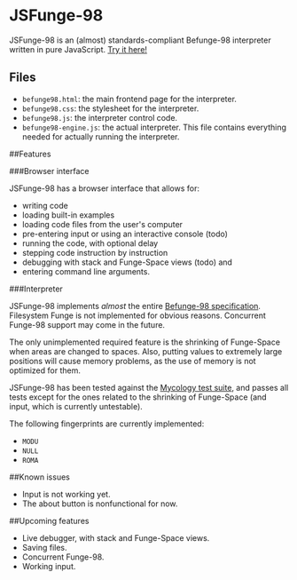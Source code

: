 # JSFunge-98

JSFunge-98 is an (almost) standards-compliant Befunge-98 interpreter written in pure JavaScript.
[Try it here!](http://misc.pietu1998.net/jsfunge-98/befunge98.html)

## Files

  - `befunge98.html`: the main frontend page for the interpreter.
  - `befunge98.css`: the stylesheet for the interpreter.
  - `befunge98.js`: the interpreter control code.
  - `befunge98-engine.js`: the actual interpreter. This file contains everything needed for actually running the
    interpreter.

##Features

###Browser interface

JSFunge-98 has a browser interface that allows for:

  - writing code
  - loading built-in examples
  - loading code files from the user's computer
  - pre-entering input or using an interactive console (todo)
  - running the code, with optional delay
  - stepping code instruction by instruction
  - debugging with stack and Funge-Space views (todo) and
  - entering command line arguments.

###Interpreter

JSFunge-98 implements _almost_ the entire [Befunge-98 specification](http://quadium.net/funge/spec98.html). Filesystem
Funge is not implemented for obvious reasons. Concurrent Funge-98 support may come in the future.

The only unimplemented required feature is the shrinking of Funge-Space when areas are changed to spaces. Also, putting
values to extremely large positions will cause memory problems, as the use of memory is not optimized for them.

JSFunge-98 has been tested against the [Mycology test suite](https://github.com/Deewiant/Mycology/), and passes all
tests except for the ones related to the shrinking of Funge-Space (and input, which is currently untestable).

The following fingerprints are currently implemented:

  - `MODU`
  - `NULL`
  - `ROMA`

##Known issues

  - Input is not working yet.
  - The about button is nonfunctional for now.

##Upcoming features

  - Live debugger, with stack and Funge-Space views.
  - Saving files.
  - Concurrent Funge-98.
  - Working input.